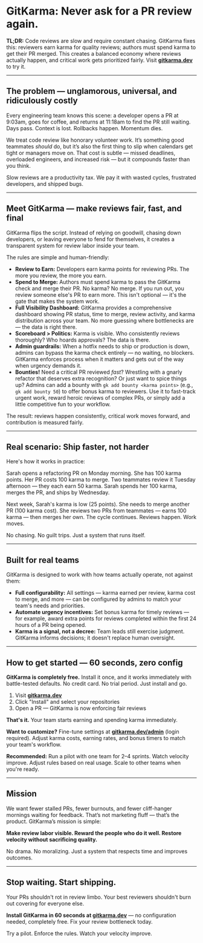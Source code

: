 # GitKarma: Never ask for a PR review again.

**TL;DR:** Code reviews are slow and require constant chasing. GitKarma fixes this: reviewers earn karma for quality reviews; authors must spend karma to get their PR merged. This creates a balanced economy where reviews actually happen, and critical work gets prioritized fairly. Visit [**gitkarma.dev**](https://gitkarma.dev) to try it.

---

## The problem — unglamorous, universal, and ridiculously costly

Every engineering team knows this scene: a developer opens a PR at 9:03am, goes for coffee, and returns at 11:18am to find the PR still waiting. Days pass. Context is lost. Rollbacks happen. Momentum dies.

We treat code review like honorary volunteer work. It’s something good teammates _should_ do, but it’s also the first thing to slip when calendars get tight or managers move on. That cost is subtle — missed deadlines, overloaded engineers, and increased risk — but it compounds faster than you think.

Slow reviews are a productivity tax. We pay it with wasted cycles, frustrated developers, and shipped bugs.

---

## Meet GitKarma — make reviews fair, fast, and final

GitKarma flips the script. Instead of relying on goodwill, chasing down developers, or leaving everyone to fend for themselves, it creates a transparent system for review labor inside your team.

The rules are simple and human-friendly:

- **Review to Earn:** Developers earn karma points for reviewing PRs. The more you review, the more you earn.
- **Spend to Merge:** Authors must spend karma to pass the GitKarma check and merge their PR. No karma? No merge. If you run out, you review someone else's PR to earn more. This isn't optional — it's the gate that makes the system work.
- **Full Visibility Dashboard:** GitKarma provides a comprehensive dashboard showing PR status, time to merge, review activity, and karma distribution across your team. No more guessing where bottlenecks are — the data is right there.
- **Scoreboard > Politics:** Karma is visible. Who consistently reviews thoroughly? Who hoards approvals? The data is there.
- **Admin guardrails:** When a hotfix needs to ship or production is down, admins can bypass the karma check entirely — no waiting, no blockers. GitKarma enforces process when it matters and gets out of the way when urgency demands it.
- **Bounties!** Need a critical PR reviewed _fast_? Wrestling with a gnarly refactor that deserves extra recognition? Or just want to spice things up? Admins can add a bounty with `gk add bounty <karma points>` (e.g., `gk add bounty 50`) to offer bonus karma to reviewers. Use it to fast-track urgent work, reward heroic reviews of complex PRs, or simply add a little competitive fun to your workflow.

The result: reviews happen consistently, critical work moves forward, and contribution is measured fairly.

---

## Real scenario: Ship faster, not harder

Here's how it works in practice:

Sarah opens a refactoring PR on Monday morning. She has 100 karma points. Her PR costs 100 karma to merge. Two teammates review it Tuesday afternoon — they each earn 50 karma. Sarah spends her 100 karma, merges the PR, and ships by Wednesday.

Next week, Sarah's karma is low (25 points). She needs to merge another PR (100 karma cost). She reviews two PRs from teammates — earns 100 karma — then merges her own. The cycle continues. Reviews happen. Work moves.

No chasing. No guilt trips. Just a system that runs itself.

---

## Built for real teams

GitKarma is designed to work with how teams actually operate, not against them:

- **Full configurability:** All settings — karma earned per review, karma cost to merge, and more — can be configured by admins to match your team's needs and priorities.
- **Automate urgency incentives:** Set bonus karma for timely reviews — for example, award extra points for reviews completed within the first 24 hours of a PR being opened.
- **Karma is a signal, not a decree:** Team leads still exercise judgment. GitKarma informs decisions; it doesn't replace human oversight.

---

## How to get started — 60 seconds, zero config

**GitKarma is completely free.** Install it once, and it works immediately with battle-tested defaults. No credit card. No trial period. Just install and go.

1. Visit [**gitkarma.dev**](https://github.com/apps/gitkarma-dev)
2. Click "Install" and select your repositories
3. Open a PR — GitKarma is now enforcing fair reviews

**That's it.** Your team starts earning and spending karma immediately.

**Want to customize?** Fine-tune settings at [**gitkarma.dev/admin**](https://gitkarma.dev/admin) (login required). Adjust karma costs, earning rates, and bonus timers to match your team's workflow.

**Recommended:** Run a pilot with one team for 2–4 sprints. Watch velocity improve. Adjust rules based on real usage. Scale to other teams when you're ready.

---

## Mission

We want fewer stalled PRs, fewer burnouts, and fewer cliff-hanger mornings waiting for feedback. That’s not marketing fluff — that’s the product. GitKarma’s mission is simple:

**Make review labor visible. Reward the people who do it well. Restore velocity without sacrificing quality.**

No drama. No moralizing. Just a system that respects time and improves outcomes.

---

## Stop waiting. Start shipping.

Your PRs shouldn't rot in review limbo. Your best reviewers shouldn't burn out covering for everyone else.

**Install GitKarma in 60 seconds at [gitkarma.dev](https://gitkarma.dev)** — no configuration needed, completely free. Fix your review bottleneck today.

Try a pilot. Enforce the rules. Watch your velocity improve.
